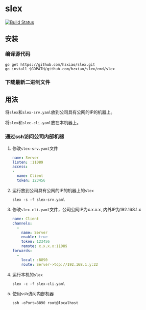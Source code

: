 # slex

[![Build Status](https://travis-ci.org/hzxiao/slex.svg?branch=master)](https://travis-ci.org/hzxiao/slex)



## 安装

### 编译源代码

```shell
go get https://github.com/hzxiao/slex.git
go install $GOPATH/github.com/hzxiao/slex/cmd/slex
```

### 下载最新二进制文件

[https://github.com/hzxiao/slex/releases]: https://github.com/hzxiao/slex/releases



## 用法

将`slex`和`slex-srv.yaml`放到公司具有公网的IP的机器上。

将`slex`和`slec-cli.yaml`放在本机器上。

### 通过ssh访问公司内部机器

1. 修改`slex-srv.yaml`文件

   ```yaml
   name: Server
   listen: :11089
   access:
   -
     name: Client
     token: 123456
   ```

2. 运行放到公司具有公网的IP的机器上的`slex`

   ```shell
   slex -s -f slex-srv.yaml
   ```

3. 修改`slex-cli.yaml`文件，公司公网IP为x.x.x.x, 内外IP为192.168.1.x

   ```yaml
   name: Client
   channels:
     -
       name: Server
       enable: true
       token: 123456
       remote: x.x.x.x:11089
   forwards:
     -
       local: :8890
       route: Server->tcp://192.168.1.y:22
   ```

4. 运行本机的`slex`

   ```shell
   slex -c -f slex-cli.yaml
   ```

5. 使用ssh访问内部机器

   ```shell
   ssh -oPort=8890 root@localhost
   ```

   

